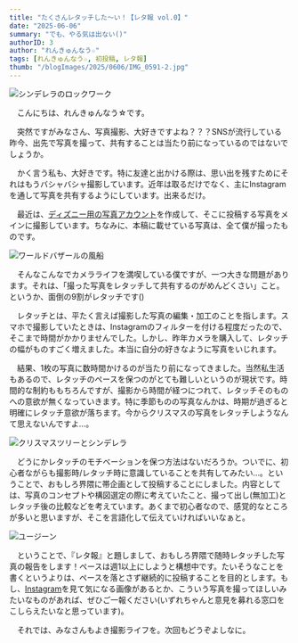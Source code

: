 ```yaml
---
title: "たくさんレタッチした～い！【レタ報 vol.0】"
date: "2025-06-06"
summary: "でも、やる気は出ない()"
authorID: 3
author: "れんきゅんなう☆"
tags: [れんきゅんなう☆, 初投稿, レタ報]
thumb: "/blogImages/2025/0606/IMG_0591-2.jpg"
---
```


![シンデレラのロックワーク](/blogImages/2025/0606/IMG_0591-2.jpg)

　こんにちは、れんきゅんなう☆です。



　突然ですがみなさん、写真撮影、大好きですよね？？？SNSが流行している昨今、出先で写真を撮って、共有することは当たり前になっているのではないでしょうか。

　かく言う私も、大好きです。特に友達と出かける際は、思い出を残すためにそれはもうバシャバシャ撮影しています。近年は取るだけでなく、主にInstagramを通して写真を共有するようにしています。出来るだけ。

　最近は、[ディズニー用の写真アカウント](https://www.instagram.com/zer0.disneyphoto/)を作成して、そこに投稿する写真をメインに撮影しています。ちなみに、本稿に載せている写真は、全て僕が撮ったものです。

![ワールドバザールの風船](/blogImages/2025/0606/IMG_0317.jpg)

　そんなこんなでカメラライフを満喫している僕ですが、一つ大きな問題があります。それは、「撮った写真をレタッチして共有するのがめんどくさい」こと。というか、面倒の9割がレタッチです()


　レタッチとは、平たく言えば撮影した写真の編集・加工のことを指します。スマホで撮影していたときは、Instagramのフィルターを付ける程度だったので、そこまで時間がかかりませんでした。しかし、昨年カメラを購入して、レタッチの幅がものすごく増えました。本当に自分の好きなように写真をいじれます。

　結果、1枚の写真に数時間かけるのが当たり前になってきました。当然私生活もあるので、レタッチのペースを保つのがとても難しいというのが現状です。時間的な制約ももちろんですが、撮影から時間が経つにつれて、レタッチそのものへの意欲が無くなっていきます。特に季節ものの写真なんかは、時期が過ぎると明確にレタッチ意欲が落ちます。今からクリスマスの写真をレタッチしようなんて思えないんですよ…。

![クリスマスツリーとシンデレラ](/blogImages/2025/0606/IMG_1831.jpg)

　どうにかレタッチのモチベーションを保つ方法はないだろうか。ついでに、初心者ながらも撮影時/レタッチ時に意識していることを共有してみたい…。ということで、おもしろ界隈に帯企画として投稿することにしました。内容としては、写真のコンセプトや構図選定の際に考えていたこと、撮って出し(無加工)とレタッチ後の比較などを考えています。あくまで初心者なので、感覚的なところが多いと思いますが、そこを言語化して伝えていければいいなぁと。

![ユージーン](/blogImages/2025/0606/IMG_4010-5.jpg)

　ということで、『レタ報』と題しまして、おもしろ界隈で随時レタッチした写真の報告をします！ペースは週1以上にしようと構想中です。たいそうなことを書くというよりは、ペースを落とさず継続的に投稿することを目的とします。もし、[Instagram](https://www.instagram.com/zer0.disneyphoto/)を見て気になる画像があるとか、こういう写真を撮ってほしいみたいなものがあれば、ぜひご一報ください(いずれちゃんと意見を募れる窓口をこしらえたいなと思っています)。

　それでは、みなさんもよき撮影ライフを。次回もどうぞよしなに。